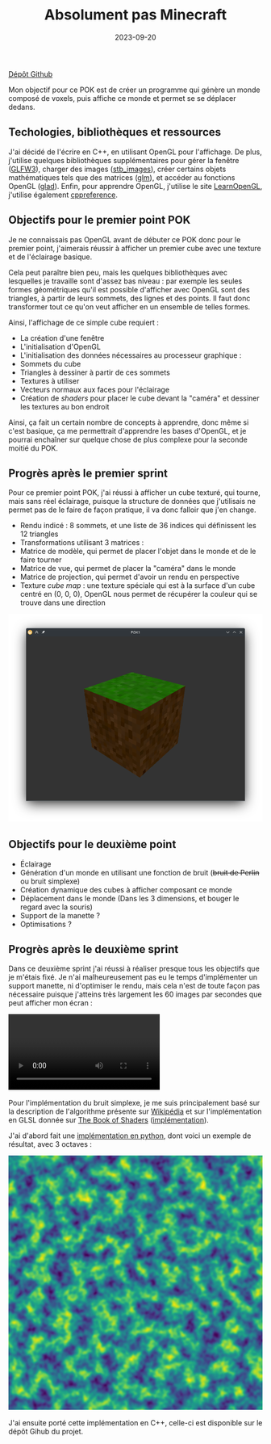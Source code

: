 ﻿---
layout: layout/pok.njk

title: "Absolument pas Minecraft"
authors:
  - Paul Vietor

date: 2023-09-20

temps: 1
tags:
  - "OpenGL"
  - "GLSL"
  - "C++"
  - "Bruit simplexe"

description: Génération et affichage d'un monde composé de voxels.
---

[Dépôt Github](https://github.com/lauravietor/POK1_Not_Minecraft)

Mon objectif pour ce POK est de créer un programme qui génère un monde composé de voxels, puis affiche ce monde et permet se se déplacer dedans.

## Techologies, bibliothèques et ressources

J'ai décidé de l'écrire en C++, en utilisant OpenGL pour l'affichage.
De plus, j'utilise quelques bibliothèques supplémentaires pour gérer la fenêtre ([GLFW3](https://www.glfw.org/)), charger des images ([stb_images](https://github.com/nothings/stb/blob/master/stb_image.h)), créer certains objets mathématiques tels que des matrices ([glm](https://github.com/g-truc/glm)), et accéder au fonctions OpenGL ([glad](https://glad.dav1d.de/)).
Enfin, pour apprendre OpenGL, j'utilise le site [LearnOpenGL](https://learnopengl.com), j'utilise également [cppreference](https://en.cppreference.com/w/).

## Objectifs pour le premier point POK

Je ne connaissais pas OpenGL avant de débuter ce POK donc pour le premier point, j'aimerais réussir à afficher un premier cube avec une texture et de l'éclairage basique.

Cela peut paraître bien peu, mais les quelques bibliothèques avec lesquelles je travaille sont d'assez bas niveau : par exemple les seules formes géométriques qu'il est possible d'afficher avec OpenGL sont des triangles, à partir de leurs sommets, des lignes et des points. Il faut donc transformer tout ce qu'on veut afficher en un ensemble de telles formes.

Ainsi, l'affichage de ce simple cube requiert :
- La création d'une fenêtre
- L'initialisation d'OpenGL
- L'initialisation des données nécessaires au processeur graphique :
 - Sommets du cube
 - Triangles à dessiner à partir de ces sommets
 - Textures à utiliser
 - Vecteurs normaux aux faces pour l'éclairage
- Création de *shaders* pour placer le cube devant la "caméra" et dessiner les textures au bon endroit

Ainsi, ça fait un certain nombre de concepts à apprendre, donc même si c'est basique, ça me permettrait d'apprendre les bases d'OpenGL, et je pourrai enchaîner sur quelque chose de plus complexe pour la seconde moitié du POK.

## Progrès après le premier sprint

Pour ce premier point POK, j'ai réussi à afficher un cube texturé, qui tourne, mais sans réel éclairage, puisque la structure de données que j'utilisais ne permet pas de le faire de façon pratique, il va donc falloir que j'en change.

- Rendu indicé : 8 sommets, et une liste de 36 indices qui définissent les 12 triangles
- Transformations utilisant 3 matrices :
 - Matrice de modèle, qui permet de placer l'objet dans le monde et de le faire tourner
 - Matrice de vue, qui permet de placer la "caméra" dans le monde
 - Matrice de projection, qui permet d'avoir un rendu en perspective
- Texture *cube map* : une texture spéciale qui est à la surface d'un cube centré en (0, 0, 0), OpenGL nous permet de récupérer la couleur qui se trouve dans une direction

![cube](cube_qui_tourne.png)

## Objectifs pour le deuxième point

- Éclairage
- Génération d'un monde en utilisant une fonction de bruit (~~bruit de Perlin~~ ou bruit simplexe)
- Création dynamique des cubes à afficher composant ce monde
- Déplacement dans le monde (Dans les 3 dimensions, et bouger le regard avec la souris)
- Support de la manette ?
- Optimisations ?

## Progrès après le deuxième sprint

Dans ce deuxième sprint j'ai réussi à réaliser presque tous les objectifs que je m'étais fixé. Je n'ai malheureusement pas eu le temps d'implémenter un support manette, ni d'optimiser le rendu, mais cela n'est de toute façon pas nécessaire puisque j'atteins très largement les 60 images par secondes que peut afficher mon écran :


<video controls>
<source src="mouvement.webm" type="video/webm"/>
Votre navigateur ne supporte pas les vidéos au format webm.
</video>


Pour l'implémentation du bruit simplexe, je me suis principalement basé sur la description de l'algorithme présente sur [Wikipédia](https://en.wikipedia.org/wiki/Simplex_noise) et sur l'implémentation en GLSL donnée sur [The Book of Shaders](https://thebookofshaders.com/11/?lan=fr) ([implémentation](https://thebookofshaders.com/edit.php#11/2d-snoise-clear.frag)).

J'ai d'abord fait une [implémentation en python](simplexnoise.zip), dont voici un exemple de résultat, avec 3 octaves :

![Bruit simplexe à 3 octaves](threeoctaves.png)

J'ai ensuite porté cette implémentation en C++, celle-ci est disponible sur le dépôt Gihub du projet.

